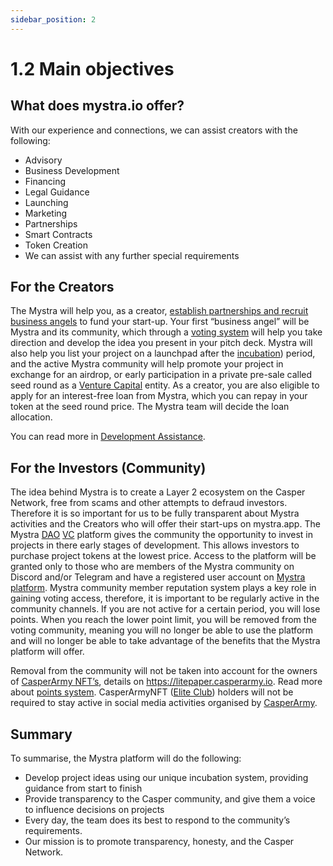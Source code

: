 ```yaml
---
sidebar_position: 2
---
```


# 1.2 Main objectives

## What does mystra.io offer?

With our experience and connections, we can assist creators with the following:

- Advisory
- Business Development
- Financing
- Legal Guidance
- Launching
- Marketing
- Partnerships
- Smart Contracts
- Token Creation 
- We can assist with any further special requirements

## For the Creators

The Mystra will help you, as a creator, <a href="https://docs.mystra.io/docs/PRODUCTS%20AND%20SERVICES/2.4%20Incubation%20HUB">establish partnerships and recruit business angels</a> to fund your start-up. Your first “business angel” will be Mystra and its community, which through a <a href="https://docs.mystra.io/docs/PRODUCTS%20AND%20SERVICES/2.2%20DAO">voting system</a> will help you take direction and develop the idea you present in your pitch deck. Mystra will also help you list your project on a launchpad after the <a href="https://docs.mystra.io/docs/PRODUCTS%20AND%20SERVICES/2.4%20Incubation%20HUB">incubation</a>) period, and the active Mystra community will help promote your project in exchange for an airdrop, or early participation in a private pre-sale called seed round as a <a href="https://docs.mystra.io/docs/PRODUCTS%20AND%20SERVICES/2.3%20Venture%20Capital">Venture Capital</a> entity. As a creator, you are also eligible to apply for an interest-free loan from Mystra, which you can repay in your token at the seed round price. The Mystra team will decide the loan allocation.

You can read more in <a href="https://docs.mystra.io/docs/PRODUCTS%20AND%20SERVICES/2.5%20Development%20Assistance">Development Assistance</a>.

## For the Investors (Community)

The idea behind Mystra is to create a Layer 2 ecosystem on the Casper Network, free from scams and other attempts to defraud investors. Therefore it is so important for us to be fully transparent about Mystra activities and the Creators who will offer their start-ups on mystra.app. The Mystra <a href="https://docs.mystra.io/docs/PRODUCTS%20AND%20SERVICES/2.2%20DAO">DAO</a> <a href="https://docs.mystra.io/docs/PRODUCTS%20AND%20SERVICES/2.3%20Venture%20Capital">VC</a> platform gives the community the opportunity to invest in projects in there early stages of development. This allows investors to purchase project tokens at the lowest price. Access to the platform will be granted only to those who are members of the Mystra community on Discord and/or Telegram and have a registered user account on <a href="https://mystra.app">Mystra platform</a>. Mystra community member reputation system plays a key role in gaining voting access, therefore, it is important to be regularly active in the community channels. If you are not active for a certain period, you will lose points. When you reach the lower point limit, you will be removed from the voting community, meaning you will no longer be able to use the platform and will no longer be able to take advantage of the benefits that the Mystra platform will offer.



Removal from the community will not be taken into account for the owners of <a href="https://docs.mystra.io/docs/PRODUCTS%20AND%20SERVICES/2.8-NFT-CasperArmyNFT">CasperArmy NFT’s</a>, details on https://litepaper.casperarmy.io. Read more about <a href="https://docs.mystra.io/docs/PRODUCTS%20AND%20SERVICES/2.10-point-system">points system</a>. CasperArmyNFT (<a href="https://docs.mystra.io/docs/CasperArmyNFT/6.3-Utilities-by-rank">Elite Club</a>) holders will not be required to stay active in social media activities organised by <a href="https://casperarmy.org">CasperArmy</a>.
    
## Summary

To summarise, the Mystra platform will do the following:
- Develop project ideas using our unique incubation system, providing guidance from start to finish
- Provide transparency to the Casper community, and give them a voice to influence decisions on projects
- Every day, the team does its best to respond to the community’s requirements.
- Our mission is to promote transparency, honesty, and the Casper Network.
